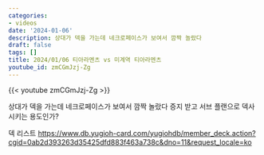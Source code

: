 ```yaml
---
categories:
- videos
date: '2024-01-06'
description: 상대가 덱을 가는데 네크로페이스가 보여서 깜짝 놀랐다
draft: false
tags: []
title: 2024/01/06 티아라멘츠 vs 미계역 티아라멘츠
youtube_id: zmCGmJzj-Zg
---
```



{{< youtube zmCGmJzj-Zg >}}

상대가 덱을 가는데 네크로페이스가 보여서 깜짝 놀랐다
증지 받고 서브 플랜으로 덱사 시키는 용도인가?

덱 리스트
https://www.db.yugioh-card.com/yugiohdb/member_deck.action?cgid=0ab2d393263d35425dfd883f463a738c&dno=11&request_locale=ko